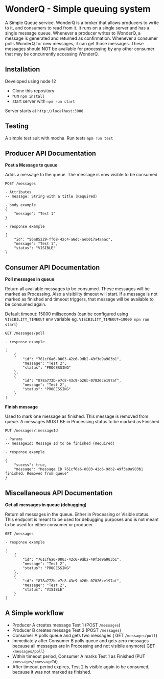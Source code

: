 # WonderQ - Simple queuing system

A Simple Queue service. WonderQ is a broker that allows producers to write to it, and consumers to read from it. It runs on a single server and has a single message queue. Whenever a producer writes to WonderQ, a message is generated and returned as confirmation. Whenever a consumer polls WonderQ for new messages, it can get those messages. These messages should NOT be available for processing by any other consumer that may be concurrently accessing WonderQ.

## Installation

Developed using node 12

* Clone this repository
* run `npm install`
* start server with `npm run start`

Server starts at `http://localhost:3000`

## Testing

A simple test suit with mocha.
Run tests `npm run test`

## Producer API Documentation

**Post a Message to queue**

Adds a message to the queue. The message is now visible to be consumed.

```
POST /messages

- Attributes
-- message: String with a title (Required)

- body example
{
    "message": "Test 1"
}

- response example

{
    "id": "56a85229-ff68-42c4-a6dc-aeb017a4aaac",
    "message": "Test 1",
    "status": "VISIBLE"
}
```

## Consumer API Documentation

**Poll messages in queue**

Return all available messages to be consumed.
These messages will be marked as Processing. Also a visibility timeout will start. If a message is not marked as finished and timeout triggers, that message will be available to be consumed again.

Default timeout: 15000 miliseconds (can be configured using `VISIBILITY_TIMEOUT` env variable eg. `VISIBILITY_TIMEOUT=10000 npm run start`)


```
GET /messages/poll

- response example

[
    {
        "id": "761cf6a6-0003-42c6-9db2-49f3e9a903b1",
        "message": "Test 2",
        "status": "PROCESSING"
    },
    {
        "id": "878a772b-e7c8-43c9-b26b-07026ce197af",
        "message": "Test 2",
        "status": "PROCESSING"
    }
]
```

**Finish message**

Used to mark one message as finished. This message is removed from queue. A messages MUST BE in Processing status to be marked as Finished


```
PUT /messages/:messageId

- Params
-- messageId: Message Id to be finished (Required)

- response example

{
    "sucess": true,
    "message": "Message ID 761cf6a6-0003-42c6-9db2-49f3e9a903b1 finished. Removed from queue"
}
```

## Miscellaneous API Documentation

**Get all messages in queue (debugging)**

Return all messages in the queue. Either in Processing or Visible status. This endpoint is meant to be used for debugging purposes and is not meant to be used for either consumer or producer.


```
GET /messages

- response example

[
    {
        "id": "761cf6a6-0003-42c6-9db2-49f3e9a903b1",
        "message": "Test 2",
        "status": "PROCESSING"
    },
    {
        "id": "878a772b-e7c8-43c9-b26b-07026ce197af",
        "message": "Test 2",
        "status": "VISIBLE"
    }
]
```

## A Simple workflow
 * Producer A creates message Test 1 (POST `/messages`) 
 * Producer B creates message Test 2 (POST `/messages`)
 * Consumer A polls queue and gets two messages ( GET `/messages/poll`)
 * Immediately after Consumer B polls queue and gets zero messages because all messages are in Processing and not visibile anymore( GET `/messages/poll`)
 * Within timeout period, Consumer A marks Test 1 as Finished (PUT `/messages/:messageId`)
 * After timeout period expires, Test 2 is visible again to be consumed, because it was not marked as finished.